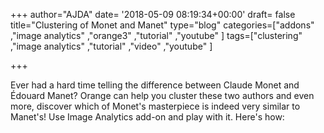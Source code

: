 +++
author="AJDA"
date= '2018-05-09 08:19:34+00:00'
draft= false
title="Clustering of Monet and Manet"
type="blog"
categories=["addons" ,"image analytics" ,"orange3" ,"tutorial" ,"youtube" ]
tags=["clustering" ,"image analytics" ,"tutorial" ,"video" ,"youtube" ]

+++

Ever had a hard time telling the difference between Claude Monet and Édouard Manet? Orange can help you cluster these two authors and even more, discover which of Monet's masterpiece is indeed very similar to Manet's! Use Image Analytics add-on and play with it. Here's how:


